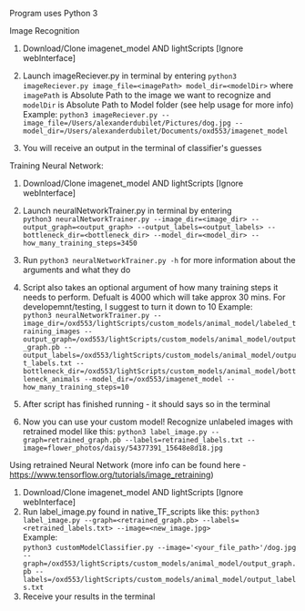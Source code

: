 Program uses Python 3

Image Recognition

1. Download/Clone imagenet_model AND lightScripts [Ignore webInterface]
2. Launch imageReciever.py in terminal by entering `python3 imageReciever.py image_file=<imagePath> model_dir=<modelDir>` where `imagePath` is Absolute Path to the image we want to recognize and `modelDir` is Absolute Path to Model folder (see help usage for more info)  
Example: 
`python3 imageReciever.py --image_file=/Users/alexanderdubilet/Pictures/dog.jpg --model_dir=/Users/alexanderdubilet/Documents/oxd553/imagenet_model`  

3. You will receive an output in the terminal of classifier's guesses

Training Neural Network:
1. Download/Clone imagenet_model AND lightScripts [Ignore webInterface]
2. Launch neuralNetworkTrainer.py in terminal by entering  
`python3 neuralNetworkTrainer.py
--image_dir=<image_dir>
--output_graph=<output_graph>
--output_labels=<output_labels>
--bottleneck_dir=<bottleneck_dir>
--model_dir=<model_dir>
--how_many_training_steps=3450`

3. Run  `python3 neuralNetworkTrainer.py -h` for more information about the arguments and what they do
4. Script also takes an optional argument of how many training steps it needs to perform. Defualt is 4000 which will take approx 30 mins. For developemnt/testing, I suggest to turn it down to 10
Example:  
`python3 neuralNetworkTrainer.py
--image_dir=/oxd553/lightScripts/custom_models/animal_model/labeled_training_images
--output_graph=/oxd553/lightScripts/custom_models/animal_model/output_graph.pb
--output_labels=/oxd553/lightScripts/custom_models/animal_model/output_labels.txt
--bottleneck_dir=/oxd553/lightScripts/custom_models/animal_model/bottleneck_animals
--model_dir=/oxd553/imagenet_model
--how_many_training_steps=10`  
5. After script has finished running - it should says so in the terminal
6. Now you can use your custom model! Recognize unlabeled images with retrained model like this: `python3 label_image.py --graph=retrained_graph.pb --labels=retrained_labels.txt --image=flower_photos/daisy/54377391_15648e8d18.jpg`
 
Using retrained Neural Network (more info can be found here - https://www.tensorflow.org/tutorials/image_retraining)

1. Download/Clone imagenet_model AND lightScripts [Ignore webInterface]
2. Run label_image.py found in native_TF_scripts like this: `python3 label_image.py --graph=<retrained_graph.pb> --labels=<retrained_labels.txt> --image=<new_image.jpg>`  
Example:  
`python3 customModelClassifier.py
--image='<your_file_path>'/dog.jpg
--graph=/oxd553/lightScripts/custom_models/animal_model/output_graph.pb
--labels=/oxd553/lightScripts/custom_models/animal_model/output_labels.txt` 
3. Receive your results in the terminal
